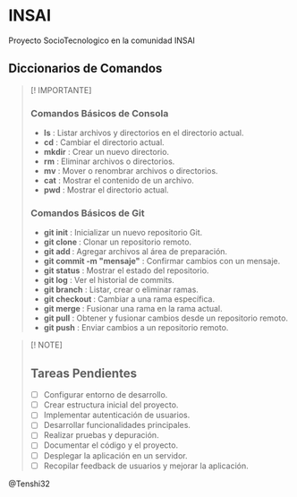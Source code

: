 # INSAI
Proyecto SocioTecnologico en la comunidad INSAI 

## Diccionarios de Comandos

> [! IMPORTANTE]
> ### Comandos Básicos de Consola
> - **ls** : Listar archivos y directorios en el directorio actual.
> - **cd** : Cambiar el directorio actual.
> - **mkdir** : Crear un nuevo directorio.
> - **rm** : Eliminar archivos o directorios.
> - **mv** : Mover o renombrar archivos o directorios.
> - **cat** : Mostrar el contenido de un archivo.
> - **pwd** : Mostrar el directorio actual.
> 
> ### Comandos Básicos de Git
> - **git init** : Inicializar un nuevo repositorio Git.
> - **git clone <url>** : Clonar un repositorio remoto.
> - **git add <archivo>** : Agregar archivos al área de preparación.
> - **git commit -m "mensaje"** : Confirmar cambios con un mensaje.
> - **git status** : Mostrar el estado del repositorio.
> - **git log** : Ver el historial de commits.
> - **git branch** : Listar, crear o eliminar ramas.
> - **git checkout <rama>** : Cambiar a una rama específica.
> - **git merge <rama>** : Fusionar una rama en la rama actual.
> - **git pull** : Obtener y fusionar cambios desde un repositorio remoto.
> - **git push** : Enviar cambios a un repositorio remoto.

> [! NOTE]
> ## Tareas Pendientes
> - [ ] Configurar entorno de desarrollo.
> - [ ] Crear estructura inicial del proyecto.
> - [ ] Implementar autenticación de usuarios.
> - [ ] Desarrollar funcionalidades principales.
> - [ ] Realizar pruebas y depuración.
> - [ ] Documentar el código y el proyecto.
> - [ ] Desplegar la aplicación en un servidor.
> - [ ] Recopilar feedback de usuarios y mejorar la aplicación.

@Tenshi32